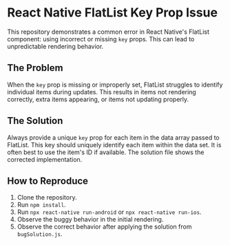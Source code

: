 # React Native FlatList Key Prop Issue

This repository demonstrates a common error in React Native's FlatList component: using incorrect or missing `key` props.  This can lead to unpredictable rendering behavior.

## The Problem

When the `key` prop is missing or improperly set, FlatList struggles to identify individual items during updates. This results in items not rendering correctly, extra items appearing, or items not updating properly.

## The Solution

Always provide a unique `key` prop for each item in the data array passed to FlatList.  This key should uniquely identify each item within the data set. It is often best to use the item's ID if available. The solution file shows the corrected implementation.

## How to Reproduce

1. Clone the repository.
2. Run `npm install`.
3. Run `npx react-native run-android` or `npx react-native run-ios`.
4. Observe the buggy behavior in the initial rendering.
5. Observe the correct behavior after applying the solution from `bugSolution.js`.
